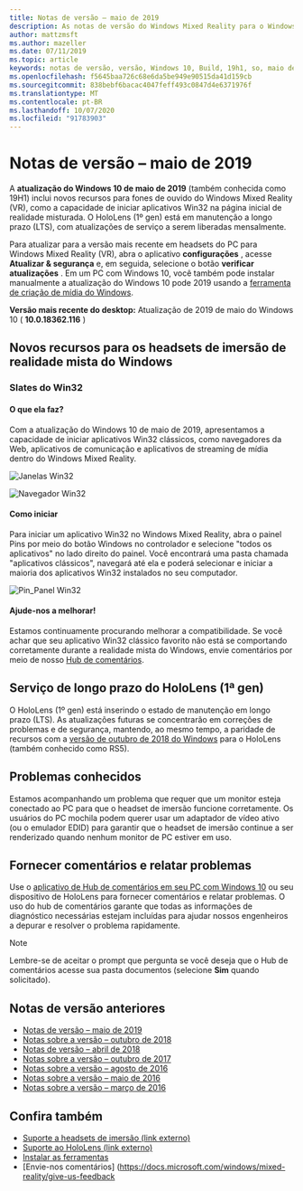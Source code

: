 ```yaml
---
title: Notas de versão – maio de 2019
description: As notas de versão do Windows Mixed Reality para o Windows 10 podem 2019 atualização (também conhecida como 19H1).
author: mattzmsft
ms.author: mazeller
ms.date: 07/11/2019
ms.topic: article
keywords: notas de versão, versão, Windows 10, Build, 19h1, so, maio de 2019
ms.openlocfilehash: f5645baa726c68e6da5be949e90515da41d159cb
ms.sourcegitcommit: 838bebf6bacac4047feff493c0847d4e6371976f
ms.translationtype: MT
ms.contentlocale: pt-BR
ms.lasthandoff: 10/07/2020
ms.locfileid: "91783903"
---
```

# <a name="release-notes---may-2019"></a>Notas de versão – maio de 2019

A **atualização do Windows 10 de maio de 2019** (também conhecida como 19H1) inclui novos recursos para fones de ouvido do Windows Mixed Reality (VR), como a capacidade de iniciar aplicativos Win32 na página inicial de realidade misturada. O HoloLens (1º gen) está em manutenção a longo prazo (LTS), com atualizações de serviço a serem liberadas mensalmente.

Para atualizar para a versão mais recente em headsets do PC para Windows Mixed Reality (VR), abra o aplicativo **configurações** , acesse **Atualizar & segurança** e, em seguida, selecione o botão **verificar atualizações** . Em um PC com Windows 10, você também pode instalar manualmente a atualização do Windows 10 pode 2019 usando a [ferramenta de criação de mídia do Windows](https://www.microsoft.com/software-download/windows10).

**Versão mais recente do desktop:** Atualização de 2019 de maio do Windows 10 ( **10.0.18362.116** )<br>

## <a name="new-features-for-windows-mixed-reality-immersive-headsets"></a>Novos recursos para os headsets de imersão de realidade mista do Windows

### <a name="win32-slates"></a>Slates do Win32

#### <a name="what-does-it-do"></a>O que ela faz? 
Com a atualização do Windows 10 de maio de 2019, apresentamos a capacidade de iniciar aplicativos Win32 clássicos, como navegadores da Web, aplicativos de comunicação e aplicativos de streaming de mídia dentro do Windows Mixed Reality. 

![Janelas Win32](images/mr-win32-slates-1.png)

![Navegador Win32](images/mr-win32-slates-2.png)

#### <a name="how-to-launch"></a>Como iniciar
Para iniciar um aplicativo Win32 no Windows Mixed Reality, abra o painel Pins por meio do botão Windows no controlador e selecione "todos os aplicativos" no lado direito do painel.  Você encontrará uma pasta chamada "aplicativos clássicos", navegará até ela e poderá selecionar e iniciar a maioria dos aplicativos Win32 instalados no seu computador.

![Pin_Panel Win32](images/mr-win32-slates-pinspanel.png)

#### <a name="please-help-us-improve"></a>Ajude-nos a melhorar!
Estamos continuamente procurando melhorar a compatibilidade.  Se você achar que seu aplicativo Win32 clássico favorito não está se comportando corretamente durante a realidade mista do Windows, envie comentários por meio de nosso [Hub de comentários](https://support.microsoft.com//help/4021566/windows-10-send-feedback-to-microsoft-with-feedback-hub).

## <a name="hololens-1st-gen-long-term-servicing"></a>Serviço de longo prazo do HoloLens (1ª gen)

O HoloLens (1º gen) está inserindo o estado de manutenção em longo prazo (LTS). As atualizações futuras se concentrarão em correções de problemas e de segurança, mantendo, ao mesmo tempo, a paridade de recursos com a [versão de outubro de 2018 do Windows](release-notes-october-2018.md) para o HoloLens (também conhecido como RS5). 

## <a name="known-issues"></a>Problemas conhecidos

Estamos acompanhando um problema que requer que um monitor esteja conectado ao PC para que o headset de imersão funcione corretamente. Os usuários do PC mochila podem querer usar um adaptador de vídeo ativo (ou o emulador EDID) para garantir que o headset de imersão continue a ser renderizado quando nenhum monitor de PC estiver em uso. 

## <a name="provide-feedback-and-report-issues"></a>Fornecer comentários e relatar problemas

Use o [aplicativo de Hub de comentários em seu PC com Windows 10](https://docs.microsoft.com/windows/mixed-reality/give-us-feedback) ou seu dispositivo de HoloLens para fornecer comentários e relatar problemas. O uso do hub de comentários garante que todas as informações de diagnóstico necessárias estejam incluídas para ajudar nossos engenheiros a depurar e resolver o problema rapidamente.

>[!NOTE]
>Lembre-se de aceitar o prompt que pergunta se você deseja que o Hub de comentários acesse sua pasta documentos (selecione **Sim** quando solicitado).

## <a name="prior-release-notes"></a>Notas de versão anteriores

* [Notas de versão – maio de 2019](release-notes-may-2019.md)
* [Notas sobre a versão – outubro de 2018](release-notes-october-2018.md)
* [Notas de versão – abril de 2018](release-notes-april-2018.md)
* [Notas sobre a versão – outubro de 2017](release-notes-october-2017.md)
* [Notas sobre a versão – agosto de 2016](release-notes-august-2016.md)
* [Notas sobre a versão – maio de 2016](release-notes-may-2016.md)
* [Notas sobre a versão – março de 2016](release-notes-march-2016.md)

## <a name="see-also"></a>Confira também
* [Suporte a headsets de imersão (link externo)](https://docs.microsoft.com/windows/mixed-reality/enthusiast-guide/troubleshooting-windows-mixed-reality)
* [Suporte ao HoloLens (link externo)](https://support.microsoft.com/products/hololens)
* [Instalar as ferramentas](https://docs.microsoft.com/windows/mixed-reality/develop/install-the-tools)
* [Envie-nos comentários] (https://docs.microsoft.com/windows/mixed-reality/give-us-feedback

